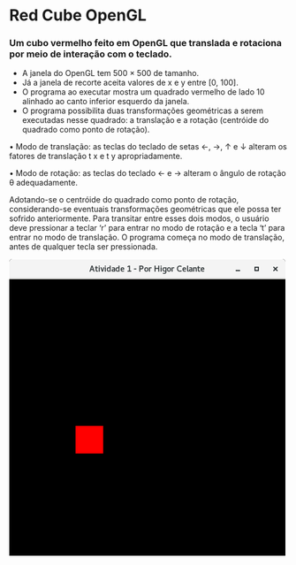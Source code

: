 # Red Cube OpenGL
### Um cubo vermelho feito em OpenGL que translada e rotaciona por meio de interação com o teclado.


 - A janela do OpenGL tem 500 × 500 de tamanho. 
 - Já a janela de recorte aceita valores de x e y entre [0, 100]. 
 - O programa ao executar mostra um quadrado vermelho de lado 10 alinhado ao canto inferior esquerdo da janela. 
 - O programa possibilita duas transformações geométricas a serem executadas nesse quadrado: a translação e a rotação (centróide do quadrado como ponto de rotação). 

• Modo de translação: as teclas do teclado de setas ←, →, ↑ e ↓ alteram os fatores de translação t x e t y apropriadamente.

• Modo de rotação: as teclas do teclado ← e → alteram o ângulo de rotação θ adequadamente. 

Adotando-se o centróide do quadrado como ponto de rotação, considerando-se eventuais transformações geométricas que ele possa ter sofrido anteriormente. Para transitar entre esses dois modos, o usuário deve pressionar a teclar ‘r’ para entrar no modo de rotação e a tecla ‘t’ para entrar no modo de translação. O programa começa no modo de translação, antes de qualquer tecla ser pressionada.


![Executando](img/captura.png)
